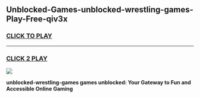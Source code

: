 
## Unblocked-Games-unblocked-wrestling-games-Play-Free-qiv3x
<h3>
<a href="https://premium76.site?title=unblocked-wrestling-games&ref=20A">CLICK TO PLAY</a></h3>
<hr>

<h3>
<a href="https://premium76.site?title=unblocked-wrestling-games&ref=20A">CLICK 2 PLAY</a>
  
</h3>

<a href="https://premium76.site?title=unblocked-wrestling-games&ref=20A"><img src="https://clearcache.store/games.png"></a>


**unblocked-wrestling-games games unblocked: Your Gateway to Fun and Accessible Online Gaming**
